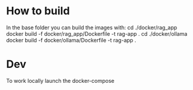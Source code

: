 # How to build
In the base folder you can build the images with:
cd ./docker/rag_app
docker build -f docker/rag_app/Dockerfile -t rag-app .
cd ./docker/ollama
docker build -f docker/ollama/Dockerfile -t rag-app .

# Dev 
To work locally launch the docker-compose